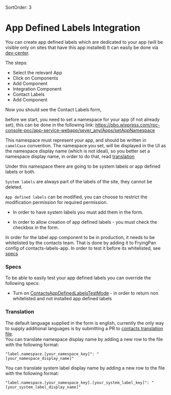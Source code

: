 SortOrder: 3
# App Defined Labels Integration

You can create app defined labels which are dedicated to your app (will be visible only on sites that have this app installed)
It can easily be done via [dev-center][dev-center].

The steps:
* Select the relevant App
* Click on Components
* Add Component
* Integration Component
* Contact Labels
* Add Component  

Now you should see the Contact Labels form,

before we start, you need to set a namespace for your app (if not already set),
this can be done in the following link:
https://pbo.wixpress.com/rpc-console-poc/app-service-webapp/sever_any/Apps/setAppNamespace

This namespace must represent your app, and should be written in `camelCase` convention.
The namespace you set, will be displayed in the UI as the namespace display name (which is not ideal), so you better set a namespace display name,
in order to do that, read [translation](#translation)

Under this namespace there are going to be system labels or app defined labels or both.

`System labels` are always part of the labels of the site, they cannot be deleted.

`App defined labels` can be modified, you can choose to restrict the modification permission for required permission.

* In order to have system labels you must add them in the form.

* In order to allow creation of app defined labels - you must check the checkbox in the form.

In order for the label app component to be in production, it needs to be whitelisted by the contacts team. 
That is done by adding it to FryingPan config of contacts-labels-app. In order to test it before its whitelisted, see [specs](#specs)

### Specs 
To be able to easily test your app defined labels you can override the following specs: 
* Turn on [ContactsAppDefinedLabelsTestMode][ContactsAppDefinedLabelsTestMode] - in order to return non whitelisted and not installed app defined labels

### Translation
The default language supplied in the form is english,
currently the only way to supply additional languages is by submitting a PR to [contacts translation file][messages_en].  
You can translate namespace display name by adding a new row to the file with the following format:

`"label.namespace.[your_namespace_key]": "[your_namespace_display_name]"`

You can translate system label display name by adding a new row to the file with the following format:

`"label.namespace.[your_namespace_key].[your_system_label_key]": "[your_system_label_display_name]"`

[dev-center]: https://dev.wix.com
[messages_en]: https://github.com/wix-private/crm/blob/master/contacts/common/src/main/resources/contacts-app-translations/messages_en.json
[ContactsAppDefinedLabelsTestMode]: https://bo.wix.com/petri/experiments/272685
